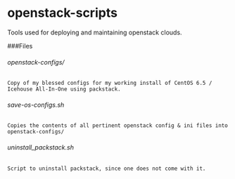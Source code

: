 openstack-scripts
=================

Tools used for deploying and maintaining openstack clouds. 

###Files

###### openstack-configs/ 
	Copy of my blessed configs for my working install of CentOS 6.5 / Icehouse All-In-One using packstack. 
###### save-os-configs.sh 
	Copies the contents of all pertinent openstack config & ini files into openstack-configs/
###### uninstall_packstack.sh 
	Script to uninstall packstack, since one does not come with it.
